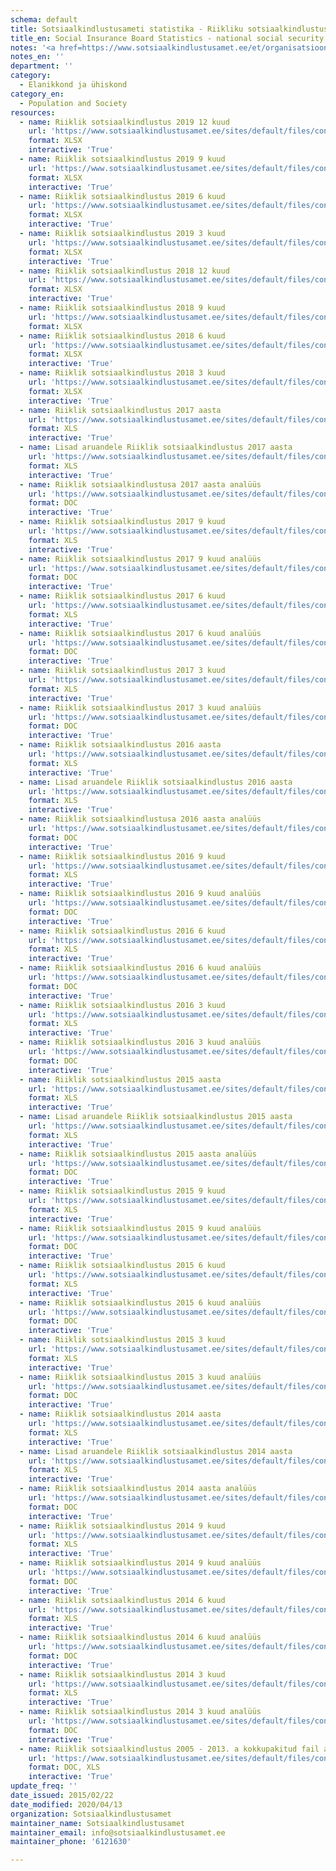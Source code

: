 ```yaml
---
schema: default
title: Sotsiaalkindlustusameti statistika - Riikliku sotsiaalkindlustuse statistika ja aruanded
title_en: Social Insurance Board Statistics - national social security statistics and reports
notes: '<a href=https://www.sotsiaalkindlustusamet.ee/et/organisatsioon-kontaktid/statistika-ja-aruandlus>Sotsiaalkindlustusameti poolt avaldatud statistilised andmekogumid ja aruanded</a>.'
notes_en: ''
department: ''
category:
  - Elanikkond ja ühiskond
category_en:
  - Population and Society
resources:
  - name: Riiklik sotsiaalkindlustus 2019 12 kuud
    url: 'https://www.sotsiaalkindlustusamet.ee/sites/default/files/content-editors/Statistika/rsk_koond_2019_12_kuud.xlsx'
    format: XLSX
    interactive: 'True'
  - name: Riiklik sotsiaalkindlustus 2019 9 kuud
    url: 'https://www.sotsiaalkindlustusamet.ee/sites/default/files/content-editors/Statistika/rsk_koond_2019_9_kuud.xlsx'
    format: XLSX
    interactive: 'True'
  - name: Riiklik sotsiaalkindlustus 2019 6 kuud
    url: 'https://www.sotsiaalkindlustusamet.ee/sites/default/files/content-editors/Statistika/rsk_koond_2019_6_kuud_uus.xlsx'
    format: XLSX
    interactive: 'True'
  - name: Riiklik sotsiaalkindlustus 2019 3 kuud
    url: 'https://www.sotsiaalkindlustusamet.ee/sites/default/files/content-editors/Statistika/rsk_koond_2019_i_kvartal_uus.xlsx'
    format: XLSX
    interactive: 'True'
  - name: Riiklik sotsiaalkindlustus 2018 12 kuud
    url: 'https://www.sotsiaalkindlustusamet.ee/sites/default/files/content-editors/Statistika/rsk_koond_2018_12_kuud_uus_20191018.xlsx'
    format: XLSX
    interactive: 'True'
  - name: Riiklik sotsiaalkindlustus 2018 9 kuud
    url: 'https://www.sotsiaalkindlustusamet.ee/sites/default/files/content-editors/Statistika/rsk_koond_2018_9_kuud_veebi.xlsx'
    format: XLSX
  - name: Riiklik sotsiaalkindlustus 2018 6 kuud 
    url: 'https://www.sotsiaalkindlustusamet.ee/sites/default/files/content-editors/Statistika/rsk_koond_2018_6_kuud_veebi.xlsx'
    format: XLSX
    interactive: 'True'
  - name: Riiklik sotsiaalkindlustus 2018 3 kuud
    url: 'https://www.sotsiaalkindlustusamet.ee/sites/default/files/content-editors/Statistika/rsk_koond_2018_i_kvartal_veebi.xlsx'
    format: XLSX
    interactive: 'True'
  - name: Riiklik sotsiaalkindlustus 2017 aasta
    url: 'https://www.sotsiaalkindlustusamet.ee/sites/default/files/content-editors/Statistika/rsk_2017_12_kuud_koond_lisadega.xls'
    format: XLS
    interactive: 'True'
  - name: Lisad aruandele Riiklik sotsiaalkindlustus 2017 aasta
    url: 'https://www.sotsiaalkindlustusamet.ee/sites/default/files/content-editors/Statistika/lisa_1_ja_2_aruandele_riiklik_sotsiaalkindlustus_2017.xls'
    format: XLS
    interactive: 'True'
  - name: Riiklik sotsiaalkindlustusa 2017 aasta analüüs
    url: 'https://www.sotsiaalkindlustusamet.ee/sites/default/files/content-editors/Statistika/riiklik_sots.kindlustus_seletuskiri_2017.doc'
    format: DOC
    interactive: 'True'
  - name: Riiklik sotsiaalkindlustus 2017 9 kuud
    url: 'https://www.sotsiaalkindlustusamet.ee/sites/default/files/content-editors/Statistika/rsk_2017_9kuud.xls'
    format: XLS
    interactive: 'True'
  - name: Riiklik sotsiaalkindlustus 2017 9 kuud analüüs
    url: 'https://www.sotsiaalkindlustusamet.ee/sites/default/files/content-editors/Statistika/rsk_2017_9kuud.doc'
    format: DOC
    interactive: 'True'
  - name: Riiklik sotsiaalkindlustus 2017 6 kuud
    url: 'https://www.sotsiaalkindlustusamet.ee/sites/default/files/content-editors/Statistika/rsk_2017_6kuud.xls'
    format: XLS
    interactive: 'True'
  - name: Riiklik sotsiaalkindlustus 2017 6 kuud analüüs
    url: 'https://www.sotsiaalkindlustusamet.ee/sites/default/files/content-editors/Statistika/rsk_2017_6kuud.doc'
    format: DOC
    interactive: 'True'
  - name: Riiklik sotsiaalkindlustus 2017 3 kuud
    url: 'https://www.sotsiaalkindlustusamet.ee/sites/default/files/content-editors/Statistika/rsk_2017_3kuud.xls'
    format: XLS
    interactive: 'True'
  - name: Riiklik sotsiaalkindlustus 2017 3 kuud analüüs
    url: 'https://www.sotsiaalkindlustusamet.ee/sites/default/files/content-editors/Statistika/rsk_2017_3kuud.doc'
    format: DOC
    interactive: 'True'
  - name: Riiklik sotsiaalkindlustus 2016 aasta
    url: 'https://www.sotsiaalkindlustusamet.ee/sites/default/files/content-editors/Statistika/rsk_2016_12kuud_2.xls'
    format: XLS
    interactive: 'True'
  - name: Lisad aruandele Riiklik sotsiaalkindlustus 2016 aasta
    url: 'https://www.sotsiaalkindlustusamet.ee/sites/default/files/content-editors/Statistika/rsk_2016aastalisad.xls'
    format: XLS
    interactive: 'True'
  - name: Riiklik sotsiaalkindlustusa 2016 aasta analüüs
    url: 'https://www.sotsiaalkindlustusamet.ee/sites/default/files/content-editors/Statistika/rsk_2016_aasta_analuus.doc'
    format: DOC
    interactive: 'True'
  - name: Riiklik sotsiaalkindlustus 2016 9 kuud
    url: 'https://www.sotsiaalkindlustusamet.ee/sites/default/files/content-editors/Statistika/rsk_2016_9kuud.xls'
    format: XLS
    interactive: 'True'
  - name: Riiklik sotsiaalkindlustus 2016 9 kuud analüüs
    url: 'https://www.sotsiaalkindlustusamet.ee/sites/default/files/content-editors/Statistika/rsk_2016_9kuud.doc'
    format: DOC
    interactive: 'True'
  - name: Riiklik sotsiaalkindlustus 2016 6 kuud
    url: 'https://www.sotsiaalkindlustusamet.ee/sites/default/files/content-editors/Statistika/rsk_2016_6kuud.xls'
    format: XLS
    interactive: 'True'
  - name: Riiklik sotsiaalkindlustus 2016 6 kuud analüüs
    url: 'https://www.sotsiaalkindlustusamet.ee/sites/default/files/content-editors/Statistika/rsk_2016_6kuud.doc'
    format: DOC
    interactive: 'True'
  - name: Riiklik sotsiaalkindlustus 2016 3 kuud
    url: 'https://www.sotsiaalkindlustusamet.ee/sites/default/files/content-editors/Statistika/rsk_2016_3kuud.xls'
    format: XLS
    interactive: 'True'
  - name: Riiklik sotsiaalkindlustus 2016 3 kuud analüüs
    url: 'https://www.sotsiaalkindlustusamet.ee/sites/default/files/content-editors/Statistika/rsk_2016_3kuud.doc'
    format: DOC
    interactive: 'True'
  - name: Riiklik sotsiaalkindlustus 2015 aasta
    url: 'https://www.sotsiaalkindlustusamet.ee/sites/default/files/content-editors/Statistika/rsk_2015_12kuud.xls'
    format: XLS
    interactive: 'True'
  - name: Lisad aruandele Riiklik sotsiaalkindlustus 2015 aasta
    url: 'https://www.sotsiaalkindlustusamet.ee/sites/default/files/content-editors/Statistika/rsk_2015aastalisad.xls'
    format: XLS
    interactive: 'True'
  - name: Riiklik sotsiaalkindlustus 2015 aasta analüüs
    url: 'https://www.sotsiaalkindlustusamet.ee/sites/default/files/content-editors/Statistika/rsk_2015aasta_analuus.doc'
    format: DOC
    interactive: 'True'
  - name: Riiklik sotsiaalkindlustus 2015 9 kuud
    url: 'https://www.sotsiaalkindlustusamet.ee/sites/default/files/content-editors/Statistika/rsk_2015_9kuud.xls'
    format: XLS
    interactive: 'True'
  - name: Riiklik sotsiaalkindlustus 2015 9 kuud analüüs
    url: 'https://www.sotsiaalkindlustusamet.ee/sites/default/files/content-editors/Statistika/rsk_2015_9kuud.doc'
    format: DOC
    interactive: 'True'
  - name: Riiklik sotsiaalkindlustus 2015 6 kuud
    url: 'https://www.sotsiaalkindlustusamet.ee/sites/default/files/content-editors/Statistika/rsk_2015_6kuud.xls'
    format: XLS
    interactive: 'True'
  - name: Riiklik sotsiaalkindlustus 2015 6 kuud analüüs
    url: 'https://www.sotsiaalkindlustusamet.ee/sites/default/files/content-editors/Statistika/rsk_2015_6kuud.doc'
    format: DOC
    interactive: 'True'
  - name: Riiklik sotsiaalkindlustus 2015 3 kuud
    url: 'https://www.sotsiaalkindlustusamet.ee/sites/default/files/content-editors/Statistika/rsk_2015_3kuud.xls'
    format: XLS
    interactive: 'True'
  - name: Riiklik sotsiaalkindlustus 2015 3 kuud analüüs
    url: 'https://www.sotsiaalkindlustusamet.ee/sites/default/files/content-editors/Statistika/rsk_2015_3kuud.doc'
    format: DOC
    interactive: 'True'
  - name: Riiklik sotsiaalkindlustus 2014 aasta
    url: 'https://www.sotsiaalkindlustusamet.ee/sites/default/files/content-editors/Statistika/rsk_2014_12kuud.xls'
    format: XLS
    interactive: 'True'
  - name: Lisad aruandele Riiklik sotsiaalkindlustus 2014 aasta
    url: 'https://www.sotsiaalkindlustusamet.ee/sites/default/files/content-editors/Statistika/rsk_2014aastalisa.xls'
    format: XLS
    interactive: 'True'
  - name: Riiklik sotsiaalkindlustus 2014 aasta analüüs
    url: 'https://www.sotsiaalkindlustusamet.ee/sites/default/files/content-editors/Statistika/rsk_2014aasta_analuus.doc'
    format: DOC
    interactive: 'True'
  - name: Riiklik sotsiaalkindlustus 2014 9 kuud
    url: 'https://www.sotsiaalkindlustusamet.ee/sites/default/files/content-editors/Statistika/rsk_2014_9kuud.xls'
    format: XLS
    interactive: 'True'
  - name: Riiklik sotsiaalkindlustus 2014 9 kuud analüüs
    url: 'https://www.sotsiaalkindlustusamet.ee/sites/default/files/content-editors/Statistika/rsk_2014_9kuud.doc'
    format: DOC
    interactive: 'True'
  - name: Riiklik sotsiaalkindlustus 2014 6 kuud
    url: 'https://www.sotsiaalkindlustusamet.ee/sites/default/files/content-editors/Statistika/rsk_2014_6kuud.xls'
    format: XLS
    interactive: 'True'
  - name: Riiklik sotsiaalkindlustus 2014 6 kuud analüüs
    url: 'https://www.sotsiaalkindlustusamet.ee/sites/default/files/content-editors/Statistika/rsk_2014_6kuud.doc'
    format: DOC
    interactive: 'True'
  - name: Riiklik sotsiaalkindlustus 2014 3 kuud
    url: 'https://www.sotsiaalkindlustusamet.ee/sites/default/files/content-editors/Statistika/rsk_2014_3kuud.xls'
    format: XLS
    interactive: 'True'
  - name: Riiklik sotsiaalkindlustus 2014 3 kuud analüüs
    url: 'https://www.sotsiaalkindlustusamet.ee/sites/default/files/content-editors/Statistika/rsk_2014_3kuud.doc'
    format: DOC
    interactive: 'True'
  - name: Riiklik sotsiaalkindlustus 2005 - 2013. a kokkupakitud fail allalaadimiseks.
    url: 'https://www.sotsiaalkindlustusamet.ee/sites/default/files/content-editors/Statistika/riiklik_sotsiaalkindlustus.zip'
    format: DOC, XLS
    interactive: 'True'
update_freq: ''
date_issued: 2015/02/22
date_modified: 2020/04/13
organization: Sotsiaalkindlustusamet
maintainer_name: Sotsiaalkindlustusamet
maintainer_email: info@sotsiaalkindlustusamet.ee
maintainer_phone: '6121630'

---
```

